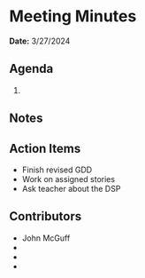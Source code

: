 # Meeting Minutes
**Date:** 3/27/2024

## Agenda
1. 


## Notes


## Action Items
* Finish revised GDD
* Work on assigned stories
* Ask teacher about the DSP
## Contributors
* John McGuff 
* 
* 
* 
